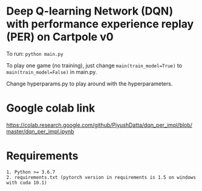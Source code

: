 # Deep Q-learning Network (DQN) with performance experience replay (PER) on Cartpole v0

To run: `python main.py`

To play one game (no training), just change `main(train_model=True)` to `main(train_model=False)` in main.py.

Change hyperparams.py to play around with the hyperparameters.

# Google colab link

https://colab.research.google.com/github/PiyushDatta/dqn_per_impl/blob/master/dqn_per_impl.ipynb

# Requirements

    1. Python >= 3.6.7
    2. requirements.txt (pytorch version in requirements is 1.5 on windows with cuda 10.1)
